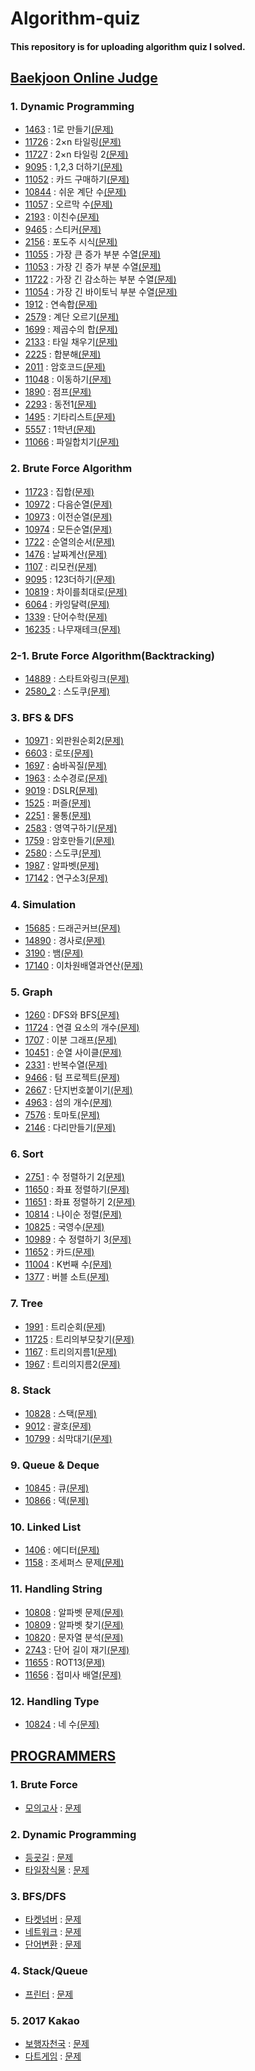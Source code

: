 Algorithm-quiz
==============
#### This repository is for uploading algorithm quiz I solved.

[Baekjoon Online Judge]
----------------
### 1. Dynamic Programming
- [1463]    : 1로 만들기[(문제)](https://www.acmicpc.net/problem/1463)
- [11726]    : 2×n 타일링[(문제)](https://www.acmicpc.net/problem/11726)
- [11727]    : 2×n 타일링 2[(문제)](https://www.acmicpc.net/problem/11727)
- [9095]    : 1,2,3 더하기[(문제)](https://www.acmicpc.net/problem/9095)
- [11052]    : 카드 구매하기[(문제)](https://www.acmicpc.net/problem/11052)
- [10844]    : 쉬운 계단 수[(문제)](https://www.acmicpc.net/problem/10844)
- [11057]    : 오르막 수[(문제)](https://www.acmicpc.net/problem/11057)
- [2193]    : 이친수[(문제)](https://www.acmicpc.net/problem/2193)
- [9465]    : 스티커[(문제)](https://www.acmicpc.net/problem/9465)
- [2156]    : 포도주 시식[(문제)](https://www.acmicpc.net/problem/2156)
- [11055]    : 가장 큰 증가 부분 수열[(문제)](https://www.acmicpc.net/problem/11055)
- [11053]    : 가장 긴 증가 부분 수열[(문제)](https://www.acmicpc.net/problem/11053)
- [11722]    : 가장 긴 감소하는 부분 수열[(문제)](https://www.acmicpc.net/problem/11722)
- [11054]    : 가장 긴 바이토닉 부분 수열[(문제)](https://www.acmicpc.net/problem/11054)
- [1912]    : 연속합[(문제)](https://www.acmicpc.net/problem/1912)
- [2579]    : 계단 오르기[(문제)](https://www.acmicpc.net/problem/2579)
- [1699]    : 제곱수의 합[(문제)](https://www.acmicpc.net/problem/1699)
- [2133]    : 타일 채우기[(문제)](https://www.acmicpc.net/problem/2133)
- [2225]    : 합분해[(문제)](https://www.acmicpc.net/problem/2225)
- [2011]    : 암호코드[(문제)](https://www.acmicpc.net/problem/2011)
- [11048]    : 이동하기[(문제)](https://www.acmicpc.net/problem/11048)
- [1890]    : 점프[(문제)](https://www.acmicpc.net/problem/1890)
- [2293]    : 동전1[(문제)](https://www.acmicpc.net/problem/2293)
- [1495]    : 기타리스트[(문제)](https://www.acmicpc.net/problem/1495)
- [5557]    : 1학년[(문제)](https://www.acmicpc.net/problem/5557)
- [11066]    : 파일합치기[(문제)](https://www.acmicpc.net/problem/11066)

### 2. Brute Force Algorithm
- [11723]    : 집합[(문제)](https://www.acmicpc.net/problem/11723)
- [10972]    : 다음순열[(문제)](https://www.acmicpc.net/problem/10972)
- [10973]    : 이전순열[(문제)](https://www.acmicpc.net/problem/10973)
- [10974]    : 모든순열[(문제)](https://www.acmicpc.net/problem/10974)
- [1722]    : 순열의순서[(문제)](https://www.acmicpc.net/problem/1722)
- [1476]    : 날짜계산[(문제)](https://www.acmicpc.net/problem/1476)
- [1107]    : 리모컨[(문제)](https://www.acmicpc.net/problem/1107)
- [9095]    : 123더하기[(문제)](https://www.acmicpc.net/problem/9095)
- [10819]    : 차이를최대로[(문제)](https://www.acmicpc.net/problem/10819)
- [6064]    : 카잉달력[(문제)](https://www.acmicpc.net/problem/6064)
- [1339]    : 단어수학[(문제)](https://www.acmicpc.net/problem/1339)
- [16235]    : 나무재테크[(문제)](https://www.acmicpc.net/problem/16235)

### 2-1. Brute Force Algorithm(Backtracking)
- [14889]    : 스타트와링크[(문제)](https://www.acmicpc.net/problem/14889)
- [2580_2]    : 스도쿠[(문제)](https://www.acmicpc.net/problem/2580)

### 3. BFS & DFS
- [10971]    : 외판원순회2[(문제)](https://www.acmicpc.net/problem/10971)
- [6603]    : 로또[(문제)](https://www.acmicpc.net/problem/6603)
- [1697]    : 숨바꼭질[(문제)](https://www.acmicpc.net/problem/1697)
- [1963]    : 소수경로[(문제)](https://www.acmicpc.net/problem/1963)
- [9019]    : DSLR[(문제)](https://www.acmicpc.net/problem/9019)
- [1525]    : 퍼즐[(문제)](https://www.acmicpc.net/problem/1525)
- [2251]    : 물통[(문제)](https://www.acmicpc.net/problem/2251)
- [2583]    : 영역구하기[(문제)](https://www.acmicpc.net/problem/2583)
- [1759]    : 암호만들기[(문제)](https://www.acmicpc.net/problem/1759)
- [2580]    : 스도쿠[(문제)](https://www.acmicpc.net/problem/2580)
- [1987]    : 알파벳[(문제)](https://www.acmicpc.net/problem/1987)
- [17142]    : 연구소3[(문제)](https://www.acmicpc.net/problem/17142)

### 4. Simulation
- [15685]    : 드래곤커브[(문제)](https://www.acmicpc.net/problem/15685)
- [14890]    : 경사로[(문제)](https://www.acmicpc.net/problem/14890)
- [3190]    : 뱀[(문제)](https://www.acmicpc.net/problem/3190)
- [17140]    : 이차원배열과연산[(문제)](https://www.acmicpc.net/problem/17140)

### 5. Graph
- [1260]    : DFS와 BFS[(문제)](https://www.acmicpc.net/problem/1260)
- [11724]    : 연결 요소의 개수[(문제)](https://www.acmicpc.net/problem/11724)
- [1707]    : 이분 그래프[(문제)](https://www.acmicpc.net/problem/1707)
- [10451]    : 순열 사이클[(문제)](https://www.acmicpc.net/problem/10451)
- [2331]    : 반복수열[(문제)](https://www.acmicpc.net/problem/2331)
- [9466]    : 텀 프로젝트[(문제)](https://www.acmicpc.net/problem/9466)
- [2667]    : 단지번호붙이기[(문제)](https://www.acmicpc.net/problem/2667)
- [4963]    : 섬의 개수[(문제)](https://www.acmicpc.net/problem/4963)
- [7576]    : 토마토[(문제)](https://www.acmicpc.net/problem/7576)
- [2146]    : 다리만들기[(문제)](https://www.acmicpc.net/problem/2146)

### 6. Sort
- [2751]    : 수 정렬하기 2[(문제)](https://www.acmicpc.net/problem/2751)
- [11650]    : 좌표 정렬하기[(문제)](https://www.acmicpc.net/problem/11650)
- [11651]    : 좌표 정렬하기 2[(문제)](https://www.acmicpc.net/problem/11651)
- [10814]    : 나이순 정렬[(문제)](https://www.acmicpc.net/problem/10814)
- [10825]    : 국영수[(문제)](https://www.acmicpc.net/problem/10825)
- [10989]    : 수 정렬하기 3[(문제)](https://www.acmicpc.net/problem/10989)
- [11652]    : 카드[(문제)](https://www.acmicpc.net/problem/11652)
- [11004]    : K번째 수[(문제)](https://www.acmicpc.net/problem/11004)
- [1377]    : 버블 소트[(문제)](https://www.acmicpc.net/problem/1377)

### 7. Tree
- [1991]    : 트리순회[(문제)](https://www.acmicpc.net/problem/1991)
- [11725]    : 트리의부모찾기[(문제)](https://www.acmicpc.net/problem/11725)
- [1167]    : 트리의지름1[(문제)](https://www.acmicpc.net/problem/1167)
- [1967]    : 트리의지름2[(문제)](https://www.acmicpc.net/problem/1967)

### 8. Stack
- [10828]    : 스택[(문제)](https://www.acmicpc.net/problem/10828)
- [9012]    : 괄호[(문제)](https://www.acmicpc.net/problem/9012)
- [10799]    : 쇠막대기[(문제)](https://www.acmicpc.net/problem/10799)

### 9. Queue & Deque
- [10845]    : 큐[(문제)](https://www.acmicpc.net/problem/10845)
- [10866]   : 덱[(문제)](https://www.acmicpc.net/problem/10866)

### 10. Linked List
- [1406]    : 에디터[(문제)](https://www.acmicpc.net/problem/1406)
- [1158]    : 조세퍼스 문제[(문제)](https://www.acmicpc.net/problem/1158)

### 11. Handling String
- [10808]    : 알파벳 문제[(문제)](https://www.acmicpc.net/problem/10808)
- [10809]    : 알파벳 찾기[(문제)](https://www.acmicpc.net/problem/10809)
- [10820]    : 문자열 분석[(문제)](https://www.acmicpc.net/problem/10820)
- [2743]    : 단어 길이 재기[(문제)](https://www.acmicpc.net/problem/2743)
- [11655]    : ROT13[(문제)](https://www.acmicpc.net/problem/11655)
- [11656]    : 접미사 배열[(문제)](https://www.acmicpc.net/problem/11656)

### 12. Handling Type
- [10824]    : 네 수[(문제)](https://www.acmicpc.net/problem/10824)

[PROGRAMMERS]
--------------
### 1. Brute Force
- [모의고사]    : [문제](https://programmers.co.kr/learn/courses/30/lessons/42840)

### 2. Dynamic Programming
- [등굣길]    : [문제](https://programmers.co.kr/learn/courses/30/lessons/42898)
- [타일장식물]    : [문제](https://programmers.co.kr/learn/courses/30/lessons/43104)

### 3. BFS/DFS
- [타켓넘버]    : [문제](https://programmers.co.kr/learn/courses/30/lessons/43165)
- [네트워크]    : [문제](https://programmers.co.kr/learn/courses/30/lessons/43162)
- [단어변환]    : [문제](https://programmers.co.kr/learn/courses/30/lessons/43163)

### 4. Stack/Queue
- [프린터]    : [문제](https://programmers.co.kr/learn/courses/30/lessons/42587)

### 5. 2017 Kakao
- [보행자천국]    : [문제](https://programmers.co.kr/learn/courses/30/lessons/1832)
- [다트게임]    : [문제](https://programmers.co.kr/learn/courses/30/lessons/17682)

[Baekjoon Online Judge]: https://www.acmicpc.net
[SW EXPERT ACAMEDY]: https://swexpertacademy.com/main/main.do
[PROGRAMMERS]: https://programmers.co.kr/learn/challenges
[16235]: https://github.com/stevejhkang/algorithm-quiz/blob/master/baekjoon/16235.cpp
[16235]: https://github.com/stevejhkang/algorithm-quiz/blob/master/baekjoon/16235.cpp
[17142]: https://github.com/stevejhkang/algorithm-quiz/blob/master/baekjoon/17142.cpp
[17140]: https://github.com/stevejhkang/algorithm-quiz/blob/master/baekjoon/17140.cpp
[3190]: https://github.com/stevejhkang/algorithm-quiz/blob/master/baekjoon/3190.cpp
[14890]: https://github.com/stevejhkang/algorithm-quiz/blob/master/baekjoon/14890.cpp
[15685]: https://github.com/stevejhkang/algorithm-quiz/blob/master/baekjoon/15685.cpp
[14889]: https://github.com/stevejhkang/algorithm-quiz/blob/master/baekjoon/14889.cpp
[2580_2]: https://github.com/stevejhkang/algorithm-quiz/blob/master/baekjoon/2580_2.cpp
[1339]: https://github.com/stevejhkang/algorithm-quiz/blob/master/baekjoon/1339.cpp
[6064]: https://github.com/stevejhkang/algorithm-quiz/blob/master/baekjoon/6064.cpp
[단어변환]:https://github.com/stevejhkang/algorithm-quiz/blob/master/programmers/43163.cpp
[다트게임]:https://github.com/stevejhkang/algorithm-quiz/blob/master/programmers/17682.py
[프린터]:https://github.com/stevejhkang/algorithm-quiz/blob/master/programmers/42587.cpp
[모의고사]:https://github.com/stevejhkang/algorithm-quiz/blob/master/programmers/42840.cpp
[타일장식물]:https://github.com/stevejhkang/algorithm-quiz/blob/master/programmers/43104.cpp
[타켓넘버]:https://github.com/stevejhkang/algorithm-quiz/blob/master/programmers/43165.cpp
[네트워크]:https://github.com/stevejhkang/algorithm-quiz/blob/master/programmers/43162.cpp
[보행자천국]:https://github.com/stevejhkang/algorithm-quiz/blob/master/programmers/1832.cpp
[11048]: https://github.com/stevejhkang/algorithm-quiz/blob/master/baekjoon/11048.cpp
[1890]: https://github.com/stevejhkang/algorithm-quiz/blob/master/baekjoon/1890.cpp
[2293]: https://github.com/stevejhkang/algorithm-quiz/blob/master/baekjoon/2293.cpp
[1495]: https://github.com/stevejhkang/algorithm-quiz/blob/master/baekjoon/1495.cpp
[5557]: https://github.com/stevejhkang/algorithm-quiz/blob/master/baekjoon/5557.cpp
[11066]: https://github.com/stevejhkang/algorithm-quiz/blob/master/baekjoon/11066.cpp
[등굣길]:https://github.com/stevejhkang/algorithm-quiz/blob/master/programmers/42898.cpp
[보행자천국]:https://github.com/stevejhkang/algorithm-quiz/blob/master/programmers/kakaocode/1832.cpp
[1759]: https://github.com/stevejhkang/algorithm-quiz/blob/master/baekjoon/1759.cpp
[2580]: https://github.com/stevejhkang/algorithm-quiz/blob/master/baekjoon/2580.cpp
[1987]: https://github.com/stevejhkang/algorithm-quiz/blob/master/baekjoon/1987.cpp
[2583]: https://github.com/stevejhkang/algorithm-quiz/blob/master/baekjoon/2583.cpp
[2251]: https://github.com/stevejhkang/algorithm-quiz/blob/master/baekjoon/2251.cpp
[9095]: https://github.com/stevejhkang/algorithm-quiz/blob/master/baekjoon/9095.cpp
[9019]: https://github.com/stevejhkang/algorithm-quiz/blob/master/baekjoon/9019.cpp
[1525]: https://github.com/stevejhkang/algorithm-quiz/blob/master/baekjoon/1525.cpp
[1476]: https://github.com/stevejhkang/algorithm-quiz/blob/master/baekjoon/1476.cpp
[1697]: https://github.com/stevejhkang/algorithm-quiz/blob/master/baekjoon/1697.cpp
[1963]: https://github.com/stevejhkang/algorithm-quiz/blob/master/baekjoon/1963.cpp
[10971]: https://github.com/stevejhkang/algorithm-quiz/blob/master/baekjoon/10971.cpp
[6603]: https://github.com/stevejhkang/algorithm-quiz/blob/master/baekjoon/6603.cpp
[10819]: https://github.com/stevejhkang/algorithm-quiz/blob/master/baekjoon/10819.cpp
[1107]: https://github.com/stevejhkang/algorithm-quiz/blob/master/baekjoon/1107.cpp
[1722]: https://github.com/stevejhkang/algorithm-quiz/blob/master/baekjoon/1722.cpp
[10974]: https://github.com/stevejhkang/algorithm-quiz/blob/master/baekjoon/10974.cpp
[10973]: https://github.com/stevejhkang/algorithm-quiz/blob/master/baekjoon/10973.cpp
[10972]: https://github.com/stevejhkang/algorithm-quiz/blob/master/baekjoon/10972.cpp
[11723]: https://github.com/stevejhkang/algorithm-quiz/blob/master/baekjoon/11723.cpp
[1167]: https://github.com/stevejhkang/algorithm-quiz/blob/master/baekjoon/1167.cpp
[1967]: https://github.com/stevejhkang/algorithm-quiz/blob/master/baekjoon/1967.cpp
[9466]: https://github.com/stevejhkang/algorithm-quiz/blob/master/baekjoon/9466.cpp
[2667]: https://github.com/stevejhkang/algorithm-quiz/blob/master/baekjoon/2667.cpp
[4963]: https://github.com/stevejhkang/algorithm-quiz/blob/master/baekjoon/4963.cpp
[7576]: https://github.com/stevejhkang/algorithm-quiz/blob/master/baekjoon/7576.cpp
[2146]: https://github.com/stevejhkang/algorithm-quiz/blob/master/baekjoon/2146.cpp
[1991]: https://github.com/stevejhkang/algorithm-quiz/blob/master/baekjoon/1991.cpp
[11725]: https://github.com/stevejhkang/algorithm-quiz/blob/master/baekjoon/11725.cpp
[1000]: https://github.com/stevejhkang/algorithm-quiz/blob/master/baekjoon/1000.cpp
[1406]: https://github.com/stevejhkang/algorithm-quiz/blob/master/baekjoon/1406.cpp
[1463]: https://github.com/stevejhkang/algorithm-quiz/blob/master/baekjoon/1463.cpp
[1699]: https://github.com/stevejhkang/algorithm-quiz/blob/master/baekjoon/1699.cpp
[1912]: https://github.com/stevejhkang/algorithm-quiz/blob/master/baekjoon/1912.cpp
[1991]: https://github.com/stevejhkang/algorithm-quiz/blob/master/baekjoon/1991.cpp
[2156]: https://github.com/stevejhkang/algorithm-quiz/blob/master/baekjoon/2156.cpp
[2579]: https://github.com/stevejhkang/algorithm-quiz/blob/master/baekjoon/2579.cpp
[2743]: https://github.com/stevejhkang/algorithm-quiz/blob/master/baekjoon/2743.cpp
[9095]: https://github.com/stevejhkang/algorithm-quiz/blob/master/baekjoon/9095.cpp
[9465]: https://github.com/stevejhkang/algorithm-quiz/blob/master/baekjoon/9465.cpp
[10808]: https://github.com/stevejhkang/algorithm-quiz/blob/master/baekjoon/10808.cpp
[10809]: https://github.com/stevejhkang/algorithm-quiz/blob/master/baekjoon/10809.cpp
[10845]: https://github.com/stevejhkang/algorithm-quiz/blob/master/baekjoon/10845.cpp
[10866]: https://github.com/stevejhkang/algorithm-quiz/blob/master/baekjoon/10866.cpp
[11052]: https://github.com/stevejhkang/algorithm-quiz/blob/master/baekjoon/11052.cpp
[11053]: https://github.com/stevejhkang/algorithm-quiz/blob/master/baekjoon/11053.cpp
[11054]: https://github.com/stevejhkang/algorithm-quiz/blob/master/baekjoon/11054.cpp
[11055]: https://github.com/stevejhkang/algorithm-quiz/blob/master/baekjoon/11055.cpp
[11057]: https://github.com/stevejhkang/algorithm-quiz/blob/master/baekjoon/11057.cpp
[11655]: https://github.com/stevejhkang/algorithm-quiz/blob/master/baekjoon/11655.cpp
[11722]: https://github.com/stevejhkang/algorithm-quiz/blob/master/baekjoon/11722.cpp
[11726]: https://github.com/stevejhkang/algorithm-quiz/blob/master/baekjoon/11726.cpp
[11727]: https://github.com/stevejhkang/algorithm-quiz/blob/master/baekjoon/11727.cpp
[10844]: https://github.com/stevejhkang/algorithm-quiz/blob/master/baekjoon/10844.cpp
[2193]: https://github.com/stevejhkang/algorithm-quiz/blob/master/baekjoon/2193.cpp
[1158]: https://github.com/stevejhkang/algorithm-quiz/blob/master/baekjoon/1158.cpp
[10820]: https://github.com/stevejhkang/algorithm-quiz/blob/master/baekjoon/10820.cpp
[11656]: https://github.com/stevejhkang/algorithm-quiz/blob/master/baekjoon/11656.cpp
[10824]: https://github.com/stevejhkang/algorithm-quiz/blob/master/baekjoon/10824.cpp
[9012]: https://github.com/stevejhkang/algorithm-quiz/blob/master/baekjoon/9012.cpp
[10799]: https://github.com/stevejhkang/algorithm-quiz/blob/master/baekjoon/10799.cpp
[10828]: https://github.com/stevejhkang/algorithm-quiz/blob/master/baekjoon/10828.cpp
[10799]: https://github.com/stevejhkang/algorithm-quiz/blob/master/baekjoon/10799.cpp
[10814]: https://github.com/stevejhkang/algorithm-quiz/blob/master/baekjoon/10814.cpp
[10825]: https://github.com/stevejhkang/algorithm-quiz/blob/master/baekjoon/10825.cpp
[10989]: https://github.com/stevejhkang/algorithm-quiz/blob/master/baekjoon/10989.cpp
[11004]: https://github.com/stevejhkang/algorithm-quiz/blob/master/baekjoon/11004.cpp
[11650]: https://github.com/stevejhkang/algorithm-quiz/blob/master/baekjoon/11650.cpp
[11651]: https://github.com/stevejhkang/algorithm-quiz/blob/master/baekjoon/11651.cpp
[11652]: https://github.com/stevejhkang/algorithm-quiz/blob/master/baekjoon/11652.cpp
[11724]: https://github.com/stevejhkang/algorithm-quiz/blob/master/baekjoon/11724.cpp
[1260]: https://github.com/stevejhkang/algorithm-quiz/blob/master/baekjoon/1260.cpp
[1377]: https://github.com/stevejhkang/algorithm-quiz/blob/master/baekjoon/1377.cpp
[1707]: https://github.com/stevejhkang/algorithm-quiz/blob/master/baekjoon/1707.cpp
[2011]: https://github.com/stevejhkang/algorithm-quiz/blob/master/baekjoon/2011.cpp
[2133]: https://github.com/stevejhkang/algorithm-quiz/blob/master/baekjoon/2133.cpp
[2331]: https://github.com/stevejhkang/algorithm-quiz/blob/master/baekjoon/2331.cpp
[2751]: https://github.com/stevejhkang/algorithm-quiz/blob/master/baekjoon/2751.cpp
[2225]: https://github.com/stevejhkang/algorithm-quiz/blob/master/baekjoon/2225.cpp
[10451]: https://github.com/stevejhkang/algorithm-quiz/blob/master/baekjoon/10451.cpp
[1377]: https://github.com/stevejhkang/algorithm-quiz/blob/master/baekjoon/1377.cpp
